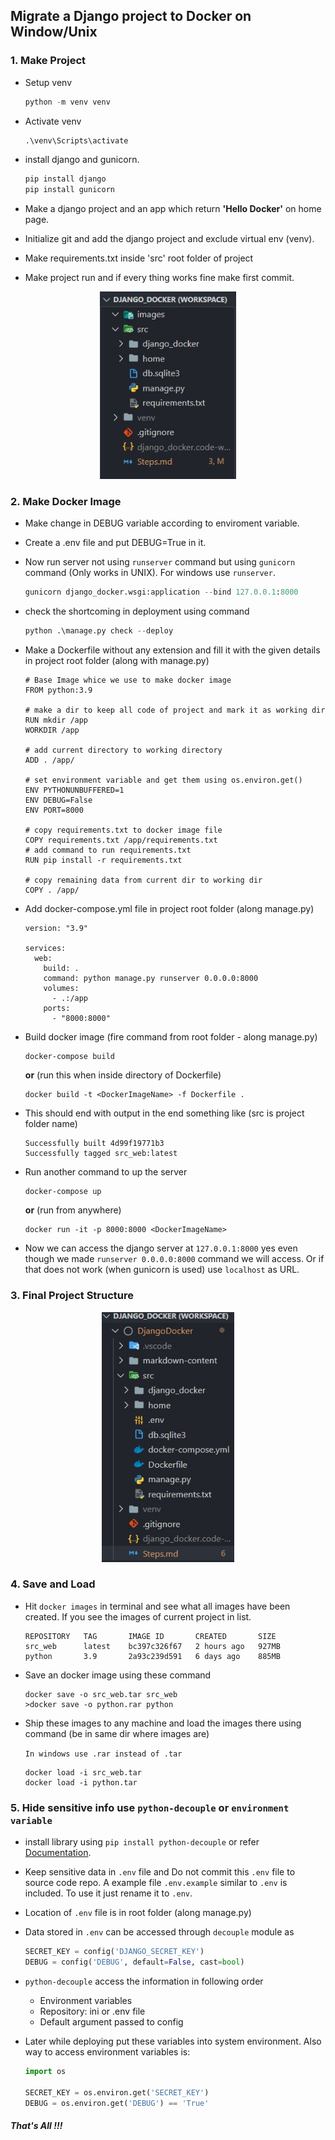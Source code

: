## Migrate a Django project to Docker on Window/Unix

### 1. Make Project

- Setup venv 

  ```python
  python -m venv venv
  ```

- Activate venv

  ```python
  .\venv\Scripts\activate
  ```

- install django and gunicorn.

  ``` python
  pip install django
  pip install gunicorn
  ```

- Make a django project and an app which return **'Hello Docker'** on home page.
- Initialize git and add the django project and exclude virtual env (venv).
- Make requirements.txt inside 'src' root folder of project
- Make project run and if every thing works fine make first commit.

<p align="center">
  <img height="300" src='markdown-content/Project_Directory.JPG'>
</p>

### 2. Make Docker Image

- Make change in DEBUG variable according to enviroment variable.
- Create a .env file and put DEBUG=True in it.
- Now run server not using `runserver` command but using `gunicorn` command (Only works in UNIX). For windows use `runserver`.

  ```python
  gunicorn django_docker.wsgi:application --bind 127.0.0.1:8000
  ```

- check the shortcoming in deployment using command

  ```python
  python .\manage.py check --deploy
  ```

- Make a Dockerfile without any extension and fill it with the given details in project root folder (along with manage.py)

  ```docker
  # Base Image whice we use to make docker image
  FROM python:3.9

  # make a dir to keep all code of project and mark it as working dir
  RUN mkdir /app
  WORKDIR /app

  # add current directory to working directory
  ADD . /app/

  # set environment variable and get them using os.environ.get()
  ENV PYTHONUNBUFFERED=1
  ENV DEBUG=False
  ENV PORT=8000 

  # copy requirements.txt to docker image file 
  COPY requirements.txt /app/requirements.txt
  # add command to run requirements.txt
  RUN pip install -r requirements.txt

  # copy remaining data from current dir to working dir
  COPY . /app/
  ```

- Add docker-compose.yml file in project root folder (along manage.py)

  ```docker
  version: "3.9"
    
  services:
    web:
      build: .
      command: python manage.py runserver 0.0.0.0:8000
      volumes:
        - .:/app
      ports:
        - "8000:8000"
  ```

- Build docker image (fire command from root folder - along manage.py)

  ```shell
  docker-compose build
  ```

  **or** (run this when inside directory of Dockerfile)

  ```shell
  docker build -t <DockerImageName> -f Dockerfile .
  ```

- This should end with output in the end something like (src is project folder name)

  ```shell
  Successfully built 4d99f19771b3
  Successfully tagged src_web:latest
  ```

- Run another command to up the server

  ```shell
  docker-compose up
  ```

  **or** (run from anywhere)

  ```shell
  docker run -it -p 8000:8000 <DockerImageName>
  ```


- Now we can access the django server at `127.0.0.1:8000` yes even though we made `runserver 0.0.0.0:8000` command we will access. Or if that does not work (when gunicorn is used) use `localhost` as URL.

### 3. Final Project Structure

<p align="center">
  <img height="400" src='markdown-content/Final_Directory_Structure.JPG'>
</p>

### 4. Save and Load

- Hit `docker images` in terminal and see what all images have been created. If you see the images of current project in list.

  ```shell
  REPOSITORY   TAG       IMAGE ID       CREATED       SIZE
  src_web      latest    bc397c326f67   2 hours ago   927MB
  python       3.9       2a93c239d591   6 days ago    885MB
  ```

- Save an docker image using these command

  ```shell
  docker save -o src_web.tar src_web
  >docker save -o python.rar python
  ```

- Ship these images to any machine and load the images there using command (be in same dir where images are)

  `In windows use .rar instead of .tar`

  ```shell
  docker load -i src_web.tar
  docker load -i python.tar
  ```

### 5. Hide sensitive info use `python-decouple` or `environment variable`

- install library using `pip install python-decouple` or refer [Documentation](https://pypi.org/project/python-decouple/).

- Keep sensitive data in `.env` file and Do not commit this `.env` file to source code repo. A example file `.env.example` similar to `.env` is included. To use it just rename it to `.env`.

- Location of `.env` file is in root folder (along manage.py)

- Data stored in `.env` can be accessed through `decouple` module as

  ```python
  SECRET_KEY = config('DJANGO_SECRET_KEY')
  DEBUG = config('DEBUG', default=False, cast=bool)
  ```

- `python-decouple` access the information in following order
  - Environment variables
  - Repository: ini or .env file
  - Default argument passed to config

- Later while deploying put these variables into system environment. Also way to access environment variables is:

  ```python
  import os

  SECRET_KEY = os.environ.get('SECRET_KEY')
  DEBUG = os.environ.get('DEBUG') == 'True'
  ```

##### That's All !!!
